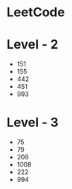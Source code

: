 # LeetCode

# Level - 2
- 151
- 155
- 442
- 451
- 993

# Level - 3
- 75
- 79
- 208
- 1008
- 222
- 994